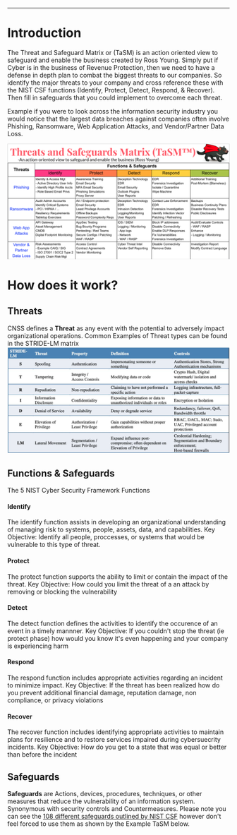---
# Introduction
The Threat and Safeguard Matrix or (TaSM) is an action oriented view to safeguard and enable the business created by Ross Young.  Simply put if Cyber is in the business of Revenue Protection, then we need to have a defense in depth plan to combat the biggest threats to our companies.  So identify the major threats to your company and cross reference these with the NIST CSF functions (Identify, Protect, Detect, Respond, & Recover).  Then fill in safeguards that you could implement to overcome each threat.   

Example if you were to look across the information security industry you would notice that the largest data breaches against companies often involve Phishing, Ransomware, Web Application Attacks, and Vendor/Partner Data Loss.

![Threat and Safeguard Matrix](assets/images/CompletedTaSM.png "Completed Threat and Safeguard Matrix")

# How does it work?

## Threats
CNSS defines a **Threat** as any event with the potential to adversely impact organizational operations.
Common Examples of Threat types can be found in the STRIDE-LM matrix
![STRIDE-LM](assets/images/StrideLM.png "STRIDE-LM")


## Functions & Safeguards

The 5 NIST Cyber Security Framework Functions
#### Identify 
The identify function assists in developing an organizational understanding of managing risk to systems, people, assets, data, and capabilities.  Key Objective: Identify all people, proccesses, or systems that would be vulnerable to this type of threat.  
#### Protect
The protect function supports the ability to limit or contain the impact of the threat. Key Objective: How could you limit the threat of a an attack by removing or blocking the vulnerability
#### Detect
The detect function defines the activities to identify the occurence of an event in a timely mannner.  Key Objective: If you couldn't stop the threat (ie protect phase) how would you know it's even happening and your company is experiencing harm
#### Respond
The respond function includes appropriate activities regarding an incident to minimize impact.  Key Objective: If the threat has been realized how do you prevent additional financial damage, reputation damage, non compliance, or privacy violations 
#### Recover
The recover function includes identifying appropriate activities to maintain plans for resilience and to restore services impaired during cybersuecrity incidents.  Key Objective: How do you get to a state that was equal or better than before the incident

## Safeguards
**Safeguards** are Actions, devices, procedures, techniques, or other measures that reduce the vulnerability of an information system. Synonymous with security controls and Countermeasures.  Please note you can see the [108 different safeguards outlined by NIST CSF](https://github.com/OWASP/www-project-threat-and-safeguard-matrix/blob/main/Nist_CSF_Safeguards) however don't feel forced to use them as shown by the Example TaSM below.
